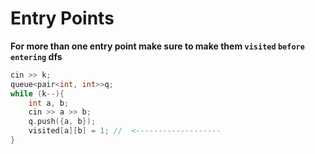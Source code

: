 # Entry Points
**For more than one entry point make sure to make them `visited` `before entering` dfs**

```cpp
cin >> k;
queue<pair<int, int>>q;
while (k--){
    int a, b;
    cin >> a >> b;
    q.push({a, b});
    visited[a][b] = 1; //  <-------------------
}
```
